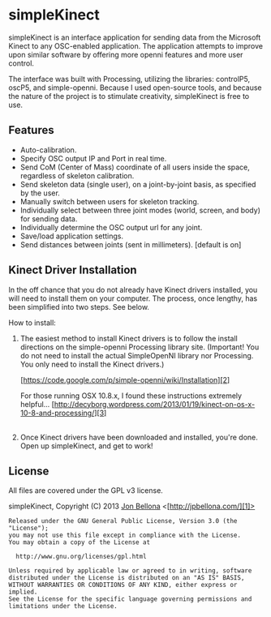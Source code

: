 
simpleKinect
=======

simpleKinect is an interface application for sending data from the Microsoft Kinect to any OSC-enabled application. The application attempts to improve upon similar software by offering more openni features and more user control. 

The interface was built with Processing, utilizing the libraries: controlP5, oscP5, and simple-openni. Because I used open-source tools, and because the nature of the project is to stimulate creativity, simpleKinect is free to use.


Features
--------------------------------------------
* Auto-calibration.
* Specify OSC output IP and Port in real time.
* Send CoM (Center of Mass) coordinate of all users inside the space, regardless of skeleton calibration.
* Send skeleton data (single user), on a joint-by-joint basis, as specified by the user.
* Manually switch between users for skeleton tracking.
* Individually select between three joint modes (world, screen, and body) for sending data.
* Individually determine the OSC output url for any joint.
* Save/load application settings.
* Send distances between joints (sent in millimeters). [default is on]


Kinect Driver Installation 
--------------------------------------------
In the off chance that you do not already have Kinect drivers installed, you will need to install them on your computer. The process, once lengthy, has been simplified into two steps. See below.


How to install:

1. The easiest method to install Kinect drivers is to follow the install directions on the simple-openni Processing library site. (Important! You do not need to install the actual SimpleOpenNI library nor Processing. You only need to install the Kinect drivers.)

	  [https://code.google.com/p/simple-openni/wiki/Installation][2]<br>

	For those running OSX 10.8.x, I found these instructions extremely helpful... [http://decyborg.wordpress.com/2013/01/19/kinect-on-os-x-10-8-and-processing/][3]<br><br>

2. Once Kinect drivers have been downloaded and installed, you're done. Open up simpleKinect, and get to work!

License
----------------------------------------
All files are covered under the GPL v3 license.

simpleKinect, Copyright (C) 2013 [Jon Bellona][1] <[http://jpbellona.com/][1]>

	Released under the GNU General Public License, Version 3.0 (the "License");
	you may not use this file except in compliance with the License.
	You may obtain a copy of the License at

	  http://www.gnu.org/licenses/gpl.html

	Unless required by applicable law or agreed to in writing, software
	distributed under the License is distributed on an "AS IS" BASIS,
	WITHOUT WARRANTIES OR CONDITIONS OF ANY KIND, either express or implied.
	See the License for the specific language governing permissions and
	limitations under the License.


[1]: http://jpbellona.com/  "Jon Bellona"
[2]: https://code.google.com/p/simple-openni/wiki/Installation  "simple-openni"
[3]: http://decyborg.wordpress.com/2013/01/19/kinect-on-os-x-10-8-and-processing/ "install kinect drivers"
